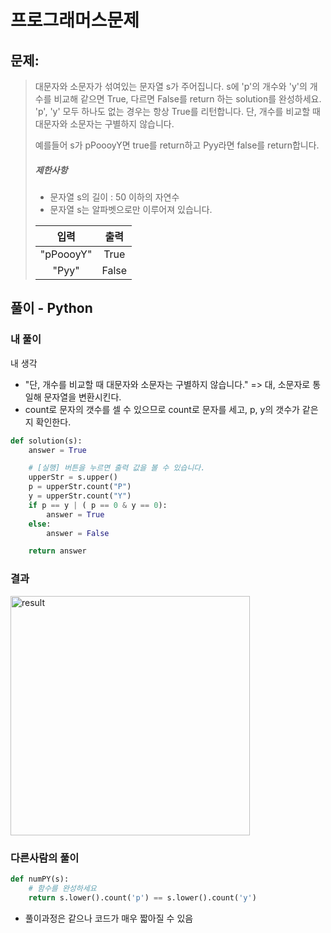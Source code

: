 # 프로그래머스문제

## 문제:

> 대문자와 소문자가 섞여있는 문자열 s가 주어집니다. s에 'p'의 개수와 'y'의 개수를 비교해 같으면 True, 다르면 False를 return 하는 solution를 완성하세요. 'p', 'y' 모두 하나도 없는 경우는 항상 True를 리턴합니다. 단, 개수를 비교할 때 대문자와 소문자는 구별하지 않습니다.
>
> 예를들어 s가 pPoooyY면 true를 return하고 Pyy라면 false를 return합니다.
>
> ##### 제한사항
>
> - 문자열 s의 길이 : 50 이하의 자연수
> - 문자열 s는 알파벳으로만 이루어져 있습니다.
>
> |   입력    | 출력  |
> | :-------: | :---: |
> | "pPoooyY" | True  |
> |   "Pyy"   | False |
>
>



## 풀이 - Python

### 내 풀이

내 생각

-  "단, 개수를 비교할 때 대문자와 소문자는 구별하지 않습니다." => 대, 소문자로 통일해 문자열을 변환시킨다.
- count로 문자의 갯수를 셀 수 있으므로 count로 문자를 세고, p, y의 갯수가 같은지 확인한다.

```python
def solution(s):
    answer = True

    # [실행] 버튼을 누르면 출력 값을 볼 수 있습니다.
    upperStr = s.upper()
    p = upperStr.count("P")
    y = upperStr.count("Y")
    if p == y | ( p == 0 & y == 0):
        answer = True
    else:
        answer = False

    return answer
```



### 결과

<img width="383" alt="result" src="https://user-images.githubusercontent.com/13410123/47367134-0a7ebe00-d71a-11e8-9258-ba549bea006a.png">

### 다른사람의 풀이

```python
def numPY(s):
    # 함수를 완성하세요
    return s.lower().count('p') == s.lower().count('y')
```

- 풀이과정은 같으나 코드가 매우 짧아질 수 있음